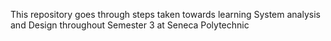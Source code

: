 This repository goes through steps taken towards learning System analysis and Design throughout Semester 3 at Seneca Polytechnic
